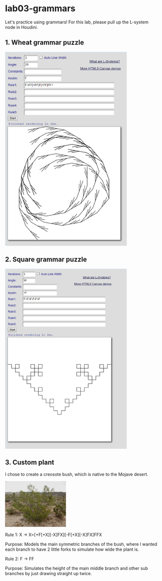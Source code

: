 # lab03-grammars
Let's practice using grammars! For this lab, please pull up the L-system node in Houdini.

## 1. Wheat grammar puzzle
<img width="400" alt="square1" src="sol1.png">

## 2. Square grammar puzzle
<img width="400" alt="square2" src="sol2.png">

## 3. Custom plant
I chose to create a creosote bush, which is native to the Mojave desert.

<img width="200" alt="creosote" src="creosote.jpg">

Rule 1: X → X=[+F[+X][-X]FX][-F[+X][-X]FX]FFX

Purpose: Models the main symmetric branches of the bush, where I wanted each branch to have 2 little forks to simulate how wide the plant is.

Rule 2: F → FF

Purpose: Simulates the height of the main middle branch and other sub branches by just drawing straight up twice.
